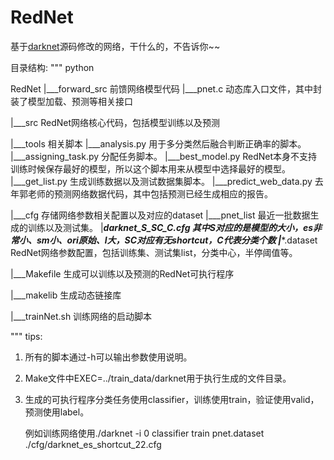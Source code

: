 # RedNet
基于[darknet](http://pjreddie.com/darknet/)源码修改的网络，干什么的，不告诉你~~


目录结构:
""" python

RedNet
|___forward_src 			前馈网络模型代码
	|___pnet.c				动态库入口文件，其中封装了模型加载、预测等相关接口
	
|___src						RedNet网络核心代码，包括模型训练以及预测
	
|___tools					相关脚本
	|___analysis.py			用于多分类然后融合判断正确率的脚本。
	|___assigning_task.py	分配任务脚本。
	|___best_model.py		RedNet本身不支持训练时候保存最好的模型，所以这个脚本用来从模型中选择最好的模型。
	|___get_list.py			生成训练数据以及测试数据集脚本。
	|___predict_web_data.py	去年郭老师的预测网络数据代码，其中包括预测已经生成相应的报告。
	
	
|___cfg			 			存储网络参数相关配置以及对应的dataset
	|___pnet_list			最近一批数据生成的训练以及测试集。
	|___darknet_S_SC_C.cfg 	其中S对应的是模型的大小，es非常小、sm小、ori原始、l大，SC对应有无shortcut，C代表分类个数
	|___*.dataset			RedNet网络参数配置，包括训练集、测试集list，分类中心，半停阈值等。
	
|___Makefile				生成可以训练以及预测的RedNet可执行程序

|___makelib					生成动态链接库

|___trainNet.sh				训练网络的启动脚本
	
"""
tips:
1. 所有的脚本通过-h可以输出参数使用说明。

2. Make文件中EXEC=../train_data/darknet用于执行生成的文件目录。

3. 生成的可执行程序分类任务使用classifier，训练使用train，验证使用valid，预测使用label。

	例如训练网络使用./darknet -i 0 classifier train pnet.dataset ./cfg/darknet_es_shortcut_22.cfg
